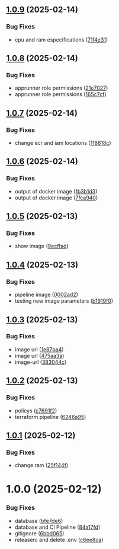 ## [1.0.9](https://github.com/dadagss/CI-CD-Project/compare/v1.0.8...v1.0.9) (2025-02-14)


### Bug Fixes

* cpu and ram especifications ([71f4e31](https://github.com/dadagss/CI-CD-Project/commit/71f4e318679fbf4639da5cc44925e5b21ad0aac2))

## [1.0.8](https://github.com/dadagss/CI-CD-Project/compare/v1.0.7...v1.0.8) (2025-02-14)


### Bug Fixes

* apprunner role permissions ([21e7027](https://github.com/dadagss/CI-CD-Project/commit/21e702786535fb57475e91bd379c32751a381165))
* apprunner role permissions ([165c7cf](https://github.com/dadagss/CI-CD-Project/commit/165c7cf998f85c0b5f5ff0d6eb5226eff6ab264d))

## [1.0.7](https://github.com/dadagss/CI-CD-Project/compare/v1.0.6...v1.0.7) (2025-02-14)


### Bug Fixes

* change ecr and iam locations ([118818c](https://github.com/dadagss/CI-CD-Project/commit/118818c5bd7a1e751c150d31ce61a00e1f55550e))

## [1.0.6](https://github.com/dadagss/CI-CD-Project/compare/v1.0.5...v1.0.6) (2025-02-14)


### Bug Fixes

* output of docker image ([1b3b1d3](https://github.com/dadagss/CI-CD-Project/commit/1b3b1d39e4f1c95281b36786ee94c4e5b4f82ead))
* output of docker image ([7fca940](https://github.com/dadagss/CI-CD-Project/commit/7fca940d265c332fc55dcdde3b933a31fd326e1b))

## [1.0.5](https://github.com/dadagss/CI-CD-Project/compare/v1.0.4...v1.0.5) (2025-02-13)


### Bug Fixes

* show image ([9ecffad](https://github.com/dadagss/CI-CD-Project/commit/9ecffad828c2fb997ad6f5a729a525602c473630))

## [1.0.4](https://github.com/dadagss/CI-CD-Project/compare/v1.0.3...v1.0.4) (2025-02-13)


### Bug Fixes

* pipeline image ([0002ad2](https://github.com/dadagss/CI-CD-Project/commit/0002ad2219377d20a7f31eb68049f64100fb50ee))
* testing new image parameters ([b1919f0](https://github.com/dadagss/CI-CD-Project/commit/b1919f0799b5d5eb868ac0d3517919d8dfb7545f))

## [1.0.3](https://github.com/dadagss/CI-CD-Project/compare/v1.0.2...v1.0.3) (2025-02-13)


### Bug Fixes

* image url ([1e87ba4](https://github.com/dadagss/CI-CD-Project/commit/1e87ba43bd4db3343c1ecf670965f43eb15b5165))
* image url ([475aa3a](https://github.com/dadagss/CI-CD-Project/commit/475aa3a3eea5cf2abb54d9da179995f32f348b2a))
* image-url ([383044c](https://github.com/dadagss/CI-CD-Project/commit/383044c8e9e1568fc47120d6878365691dd8186b))

## [1.0.2](https://github.com/dadagss/CI-CD-Project/compare/v1.0.1...v1.0.2) (2025-02-13)


### Bug Fixes

* policys ([c7691f2](https://github.com/dadagss/CI-CD-Project/commit/c7691f2e618aa92c04e03d2eb31fca63dfbc7d84))
* terraform pipeline ([6246a95](https://github.com/dadagss/CI-CD-Project/commit/6246a952e11e2f3c6e1832420e2235f6b8bfc135))

## [1.0.1](https://github.com/dadagss/CI-CD-Project/compare/v1.0.0...v1.0.1) (2025-02-12)


### Bug Fixes

* change ram ([25f144f](https://github.com/dadagss/CI-CD-Project/commit/25f144f6efc88148f3342a40ab71f1305c007be3))

# 1.0.0 (2025-02-12)


### Bug Fixes

* database ([bfe7de6](https://github.com/dadagss/CI-CD-Project/commit/bfe7de6adb49a8c93660cabff6864469e461ef56))
* database and CI Pipeline ([84a17fd](https://github.com/dadagss/CI-CD-Project/commit/84a17fd508de531529ffebc2f86596ae808717b3))
* gitignore ([6bbd065](https://github.com/dadagss/CI-CD-Project/commit/6bbd0657c085254d40d6be9f0c51037febb5d26a))
* releaserc and delete .env ([c6ee8ca](https://github.com/dadagss/CI-CD-Project/commit/c6ee8cae0e45542f432e20bac634b106b4ee09cc))
